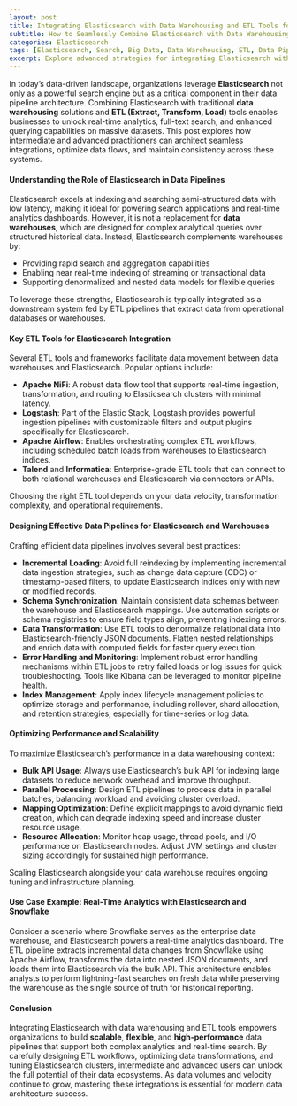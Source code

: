 ```yaml
---
layout: post
title: Integrating Elasticsearch with Data Warehousing and ETL Tools for Robust Data Pipelines
subtitle: How to Seamlessly Combine Elasticsearch with Data Warehousing and ETL for Advanced Data Pipelines
categories: Elasticsearch
tags: [Elasticsearch, Search, Big Data, Data Warehousing, ETL, Data Pipelines, Analytics]
excerpt: Explore advanced strategies for integrating Elasticsearch with data warehousing and ETL tools to build scalable, efficient data pipelines optimized for search and analytics.
---
```

In today’s data-driven landscape, organizations leverage **Elasticsearch** not only as a powerful search engine but as a critical component in their data pipeline architecture. Combining Elasticsearch with traditional **data warehousing** solutions and **ETL (Extract, Transform, Load)** tools enables businesses to unlock real-time analytics, full-text search, and enhanced querying capabilities on massive datasets. This post explores how intermediate and advanced practitioners can architect seamless integrations, optimize data flows, and maintain consistency across these systems.

#### Understanding the Role of Elasticsearch in Data Pipelines

Elasticsearch excels at indexing and searching semi-structured data with low latency, making it ideal for powering search applications and real-time analytics dashboards. However, it is not a replacement for **data warehouses**, which are designed for complex analytical queries over structured historical data. Instead, Elasticsearch complements warehouses by:

- Providing rapid search and aggregation capabilities  
- Enabling near real-time indexing of streaming or transactional data  
- Supporting denormalized and nested data models for flexible queries  

To leverage these strengths, Elasticsearch is typically integrated as a downstream system fed by ETL pipelines that extract data from operational databases or warehouses.

#### Key ETL Tools for Elasticsearch Integration

Several ETL tools and frameworks facilitate data movement between data warehouses and Elasticsearch. Popular options include:

- **Apache NiFi**: A robust data flow tool that supports real-time ingestion, transformation, and routing to Elasticsearch clusters with minimal latency.  
- **Logstash**: Part of the Elastic Stack, Logstash provides powerful ingestion pipelines with customizable filters and output plugins specifically for Elasticsearch.  
- **Apache Airflow**: Enables orchestrating complex ETL workflows, including scheduled batch loads from warehouses to Elasticsearch indices.  
- **Talend** and **Informatica**: Enterprise-grade ETL tools that can connect to both relational warehouses and Elasticsearch via connectors or APIs.

Choosing the right ETL tool depends on your data velocity, transformation complexity, and operational requirements.

#### Designing Effective Data Pipelines for Elasticsearch and Warehouses

Crafting efficient data pipelines involves several best practices:

- **Incremental Loading**: Avoid full reindexing by implementing incremental data ingestion strategies, such as change data capture (CDC) or timestamp-based filters, to update Elasticsearch indices only with new or modified records.  
- **Schema Synchronization**: Maintain consistent data schemas between the warehouse and Elasticsearch mappings. Use automation scripts or schema registries to ensure field types align, preventing indexing errors.  
- **Data Transformation**: Use ETL tools to denormalize relational data into Elasticsearch-friendly JSON documents. Flatten nested relationships and enrich data with computed fields for faster query execution.  
- **Error Handling and Monitoring**: Implement robust error handling mechanisms within ETL jobs to retry failed loads or log issues for quick troubleshooting. Tools like Kibana can be leveraged to monitor pipeline health.  
- **Index Management**: Apply index lifecycle management policies to optimize storage and performance, including rollover, shard allocation, and retention strategies, especially for time-series or log data.

#### Optimizing Performance and Scalability

To maximize Elasticsearch’s performance in a data warehousing context:

- **Bulk API Usage**: Always use Elasticsearch’s bulk API for indexing large datasets to reduce network overhead and improve throughput.  
- **Parallel Processing**: Design ETL pipelines to process data in parallel batches, balancing workload and avoiding cluster overload.  
- **Mapping Optimization**: Define explicit mappings to avoid dynamic field creation, which can degrade indexing speed and increase cluster resource usage.  
- **Resource Allocation**: Monitor heap usage, thread pools, and I/O performance on Elasticsearch nodes. Adjust JVM settings and cluster sizing accordingly for sustained high performance.  

Scaling Elasticsearch alongside your data warehouse requires ongoing tuning and infrastructure planning.

#### Use Case Example: Real-Time Analytics with Elasticsearch and Snowflake

Consider a scenario where Snowflake serves as the enterprise data warehouse, and Elasticsearch powers a real-time analytics dashboard. The ETL pipeline extracts incremental data changes from Snowflake using Apache Airflow, transforms the data into nested JSON documents, and loads them into Elasticsearch via the bulk API. This architecture enables analysts to perform lightning-fast searches on fresh data while preserving the warehouse as the single source of truth for historical reporting.

#### Conclusion

Integrating Elasticsearch with data warehousing and ETL tools empowers organizations to build **scalable**, **flexible**, and **high-performance** data pipelines that support both complex analytics and real-time search. By carefully designing ETL workflows, optimizing data transformations, and tuning Elasticsearch clusters, intermediate and advanced users can unlock the full potential of their data ecosystems. As data volumes and velocity continue to grow, mastering these integrations is essential for modern data architecture success.
